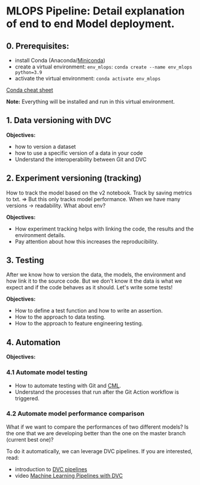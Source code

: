 # MLOPS Pipeline: Detail explanation of end to end Model deployment.

## 0. Prerequisites:

- install Conda (Anaconda/[Miniconda](https://docs.conda.io/en/latest/miniconda.html))
- create a virtual environment: `env_mlops`:
  `conda create --name env_mlops python=3.9`
- activate the virtual environment:
  `conda activate env_mlops`

[Conda cheat sheet](https://docs.conda.io/projects/conda/en/4.6.0/_downloads/52a95608c49671267e40c689e0bc00ca/conda-cheatsheet.pdf)

**Note:** Everything will be installed and run in this virtual environment.

## 1. Data versioning with DVC

**Objectives:**

- how to version a dataset 
- how to use a specific version of a data in your code
- Understand the interoperability between Git and DVC 

## 2. Experiment versioning (tracking)

How to track the model based on the v2 notebook.
Track by saving metrics to txt. => But this only tracks model performance. 
When we have many versions -> readability. What about env?

**Objectives:**
 
- How experiment tracking helps with linking the code, the results and the environment details. 
- Pay attention about how this increases the reproducibility.

## 3. Testing

After we know how to version the data, the models, the environment and how link it to the source code. But we don't know it the data is what we expect and if the code behaves as it should. Let's write some tests!

**Objectives:**

- How to define a test function and how to write an assertion.
- How to the approach to data testing.
- How to the approach to feature engineering testing.

## 4. Automation 

**Objectives:** 

### 4.1 Automate model testing

- How to automate testing with Git and [CML](https://cml.dev/).
- Understand the processes that run after the Git Action workflow is triggered.

### 4.2 Automate model performance comparison

What if we want to compare the performances of two different models? Is the one that we are developing better than the one on the master branch (current best one)? 

To do it automatically, we can leverage DVC pipelines. If you are interested, read:

- introduction to [DVC pipelines](https://dvc.org/doc/start/data-pipelines)
- video [Machine Learning Pipelines with DVC](https://www.youtube.com/watch?v=71IGzyH95UY)

